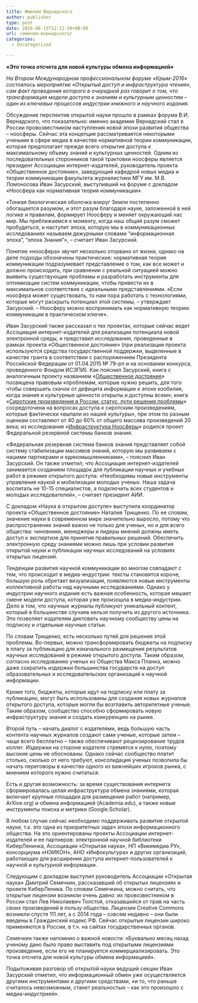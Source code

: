 ```yaml
---
title: Именем Вернадского
author: publisher
type: post
date: 2016-06-15T12:12:50+00:00
url: /именем-вернадского/
categories:
  - Uncategorized

---
```

**«Это точка отсчета для новой культуры обмена информацией»**

_На Втором Международном профессиональном форуме «Крым-2016» состоялось мероприятие «Открытый доступ и инфраструктура чтения», сам факт проведения которого в очередной раз говорит о том, что трансформация модели доступа к знаниям и культурным ценностям – один из ключевых процессов индустрии книжного и научного издания._ 

Обсуждение перспектив открытой науки прошло в рамках форума В.И. Вернадского, что показательно: именно академик Вернадский стал в России провозвестником наступления новой эпохи развития общества – ноосферы. Сейчас эта концепция рассматривается некоторыми учеными в сфере медиа в качестве нормативной теории коммуникации, которая предполагает прежде всего открытие доступа к максимальному объему знаний и культурных ценностей. Одним из последовательных сторонников такой трактовки ноосферы является президент Ассоциации интернет-издателей, руководитель проекта «Общественное достояние», заведующий кафедрой новых медиа и теории коммуникации факультета журналистики МГУ им. М.В. Ломоносова Иван Засурский, выступивший на форуме с докладом «Ноосфера как нормативная теория коммуникации».

«Тонкая биологическая оболочка вокруг Земли постепенно обогащается разумом, и этот разум благодаря науке, заложенной в ней логике и правилам, формирует Ноосферу и меняет окружающий нас мир. Мы приближаемся к моменту, когда наш общий разум сможет пробудиться, и наступит эпоха, которую мы в коммуникационных исследованиях называем дежурными словами “информационная эпоха”, “эпоха Знания”», – считает Иван Засурский.

Понятие «ноосфера» звучит несколько оторвано от жизни, однако на деле подходы обозначены практические: нормативная теория коммуникации подразумевает представление о том, как все может и должно происходить, при сравнении с реальной ситуацией можно выявить существующие проблемы и разработать инструменты для оптимизации систем коммуникации, чтобы привести их в максимальное соответствие с идеальными представлениями. «Если ноосфера может существовать, то нам пора работать с технологиями, которые могут раскрыть потенциал этой системы, – утверждает Засурский. – Ноосферу можно воспринимать как нормативную теорию коммуникации в практическом ключе».

Иван Засурский также рассказал о тех проектах, которые сейчас ведет Ассоциация интернет-издателей для реализации потенциала новой электронной среды, и представил исследования, проведенные в рамках проекта «Общественное достояние» (при реализации проекта используются средства государственной поддержки, выделенные в качестве гранта в соответствии с распоряжением Президента Российской Федерации от 01.04.2015 № 79-рп и на основании конкурса, проведенного Фондом ИСЭПИ). Как пояснил Засурский, книга с аналогичным проекту названием «[Общественное достояние][1]» посвящена правовым «проблемам, которые нужно решить, для того чтобы совершить скачок от дефицита информации к эпохе изобилия, когда знания и культурные ценности открыты и доступны всем»; книга «[Сиротские произведения в России: статус, пути решения проблемы][2]» сосредоточена на вопросах доступа к сиротским произведениям, которые фактически «выпали из нашей культуры», при этом по разным оценкам составляют от 40 до 60% от общего массива произведений 20 века; из исследования «[Инфраструктура Ноосферы][1]» родился проект Федеральной резервной системы банков знания.

«Федеральная резервная система банков знания представляет собой систему стабилизации массивов знаний, которую мы развиваем с нашими партнерами и единомышленниками», – пояснил Иван Засурский. Он также отметил, что Ассоциация интернет-издателей занимается созданием площадок для публикации научных и учебных работ в режиме открытого доступа: «Необходимы новые инструменты управления наукой и мобилизации молодых ученых. Наша задача воспитать не 10-15 специалистов, а подключить всех студентов и молодых исследователей», – считает президент АИИ.

С докладом «Наука в открытом доступе» выступила координатор проекта «Общественное достояние» Наталия Трищенко. По ее словам, значение науки в современном мире значительно выросло, потому что распространение знаний важно не только для ученых, но и для всего общества: чиновники, менеджеры и лидеры мнений должны иметь доступ к экспертизе для принятия правильных решений. Обеспечить электронную среду знаниями можно лишь при условии развития открытой науки и публикации научных исследований на условиях открытых лицензий.

Тенденции развития научной коммуникации во многом совпадают с тем, что происходит в медиа-индустрии: тексты становятся короче, большую роль обретает визуализация, появляются новые инструменты коллективной работы над научными исследованиями. Однако у индустрии научного издания есть важная особенность, которая мешает смене модели доступа, которая уже произошла в медиа-индустрии. Дело в том, что научные журналы публикуют уникальный контент, который в большинстве случаев нельзя получить из другого источника. Это позволяет издателям диктовать научному сообществу цены на подписку и отдельные научные статьи.

По словам Трищенко, есть несколько путей для решения этой проблемы. Во-первых, можно трансформировать бюджеты на подписку в плату за публикацию для изначального размещения результатов научных исследований в режиме открытого доступа. Таким образом, согласно исследованию ученых из Общества Макса Планка, можно даже сократить издержки большинства государств на доступ образовательных и исследовательских организаций к научной информации.

Кроме того, бюджеты, которые идут на подписку или плату за публикацию, могут быть использованы для создания новых журналов открытого доступа, которые могли бы возглавить авторитетные ученые. Таким образом, сообщество способно сформировать новую инфраструктуру знания и создать конкуренцию на рынке.

Второй путь – начать диалог с издателями, ведь большую часть контента научных журналов создают сами ученые, которые затем – чаще всего бесплатно – также обеспечивают рецензирование трудов коллег. Издержки на стороне издателя стремятся к нулю, поэтому высокие цены не обоснованы. Однако сейчас сообщество платит столько, сколько от него требуют, консолидация ученых позволила бы начать переговоры в качестве одного из важнейших игроков рынка, с мнением которого нужно считаться.

Есть и другая возможность: за время существования интернета сформировалась целая инфраструктура обмена знаниями, которая включает крупные площадки для размещения работ (например, ArXive.org) и обмена информацией (Academia.edu), а также новые инструменты поиска и метрики (Google.Scholar).

В любом случае сейчас необходимо поддерживать развитие открытой науки, т.к. это одна из приоритетных задач эпохи информационного общества. На это ориентированы проекты Ассоциации интернет-издателей и ее партнеров: электронной научной библиотеки КиберЛенинка, Ассоциации «Открытая наука», НП «Викимедиа РУ», консорциума «НЭИКОН», АНО «Инфокультура» и других организаций, работающих для расширения доступа интернет-пользователей к научной и культурной информации.

Следующим с докладом выступил руководитель Ассоциации «Открытая наука» Дмитрий Семячкин, рассказавший об открытых лицензиях и проекте КиберЛеника. По словам Семячкина, можно считать, что открытые лицензии возникли очень давно: их провозвестником в России стал Лев Николаевич Толстой, отказавшийся от прав на часть своих произведений в пользу общества. Лицензии Creative Commons возникли спустя 111 лет, а с 2014 года – совсем недавно – они были введены в Гражданский кодекс РФ. Сейчас открытые лицензии широко применяются в России, в т.ч. на сайтах государственных органов.

Семячкин также напомнил о важной новости: «Буквально месяц назад ученому дано было право выставить под открытыми лицензиями произведение, если его не планируется коммерциализировать. Это точка отсчета для новой культуры обмена информацией».

Подытоживая разговор об открытой науки ведущий секции Иван Засурский отметил, что информационный обмен уже осуществляется другими инструментами и другими средствами, «и то, что раньше считалось невозможным, станет реальностью – как это произошло с медиа-индустрией».

 [1]: http://vernsky.ru/pubs/5787/Obschestvennoe_dostoyanie
 [2]: /orphans.pdf
